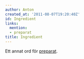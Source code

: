 ```yaml
---
author: Anton
created_at: '2011-08-07T19:20:40Z'
id: Ingredient
links:
  mention:
  - preparat
title: Ingredient
---
```


Ett annat ord för [preparat].

  [preparat]: preparat
